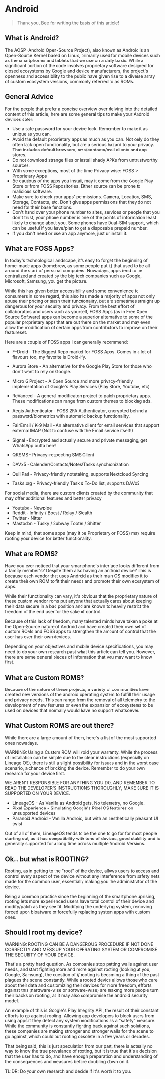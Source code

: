 # Android

> Thank you, Bee for writing the basis of this article!


## What is Android?

The AOSP (Android Open-Source Project), also known as Android is an Open-Source Kernel based on Linux, primarily used for mobile devices such as the smartphones and tablets that we use on a daily basis. While a significant portion of the code involves proprietary software designed for closed ecosystems by Google and device manufacturers, the project's openness and accessibility to the public have given rise to a diverse array of custom ecosystem versions, commonly referred to as ROMs.

## General Advice

For the people that prefer a concise overview over delving into the detailed content of this article, here are some general tips to make your Android devices safer:

 * Use a safe password for your device lock. Remember to make it as unique as you can.
 * Avoid the default proprietary apps as much as you can. Not only do they often lack open functionality, but are a serious hazard to your privacy. That includes default browsers, sms/contacts/mail clients and app stores.
 * Do not download strange files or install shady APKs from untrustworthy sources.
 * With some exceptions, most of the time Privacy-wise: FOSS > Proprietary Apps
 * Be cautious of the apps you install, may it come from the Google Play Store or from FOSS Repositories. Either source can be prone to malicious software.
 * Make sure to check your apps' permissions. Camera, Location, SMS, Storage, Contacts, etc. Don't give apps permissions that they do not need for their base functions.
 * Don't hand over your phone number to sites, services or people that you don't trust, your phone number is one of the points of information least likely to change about you. Some phones have Dual-SIM support, which can be useful if you have/plan to get a disposable prepaid number.
 * If you don't need or use an app anymore, just uninstall it.

## What are FOSS Apps?

In today's technological landscape, it's easy to forget the beginning of home-made apps (homebrew, as some people put it) that used to be all around the start of personal computers. Nowadays, apps tend to be centralized and created by the big tech companies such as Google, Microsoft, Samsung, you get the picture.

While this has given better accessibility and some convenience to consumers in some regard, this also has made a majority of apps not only abuse their pricing or slash their functionality, but are sometimes straight up dangerous for your security and privacy.
From the best effort of collaborators and users such as yourself, FOSS Apps (as in Free Open Source Software) apps can become a superior alternative to some of the popular proprietary apps that are out there on the market and may even allow the modification of certain apps from contributors to improve on their featureset.

Here are a couple of FOSS apps I can generally recommend:

  * F-Droid - The Biggest Repo market for FOSS Apps. Comes in a lot of flavours too, my favorite is Droid-ify.
  * Aurora Store - An alternative for the Google Play Store for those who don't want to rely on Google.
  * Micro G Project - A Open Source and more privacy-friendly implementation of Google's Play Services (Play Store, Youtube, etc)
  * ReVanced - A general modificaton project to patch proprietary apps. These modifications can range from custom themes to blocking ads.
  * Aegis Authenticator - FOSS 2FA Authenticator, encrypted behind a password/biometrics with automatic backup functionality.
  * FairEmail / K-9 Mail - An alternative client for email services that support external IMAP (Not to confuse with the Email service itself!)
  * Signal - Encrypted and actually secure and private messaging, get WhatsApp outta here!
  * QKSMS - Privacy-respecting SMS Client

  * DAVx5 - Calender/Contacts/Notes/Tasks synchronization
  * QuillPad - Privacy-friendly notetaking, supports Nextcloud Syncing
  * Tasks.org - Privacy-friendly Task & To-Do list, supports DAVx5

For social media, there are custom clients created by the community that may offer additional features and better privacy
 * Youtube - Newpipe
 * Reddit - Infinity / Boost / Relay / Stealth
 * Twitter - Nitter
 * Mastodon - Tusky / Subway Tooter / Shitter

Keep in mind, that some apps (may it be Proprietary or FOSS) may require rooting your device for better functionality.

## What are ROMS?

Have you ever noticed that your smartphone's interface looks different from a family member's? Despite them also having an android device? This is because each vendor that uses Android as their main OS modifies it to create their own ROM to fit their needs and promote their own ecosystem of apps.

While their functionality can vary, it's obvious that the proprietary nature of these custom vendor roms put anyone that actually cares about keeping their data secure in a bad position and are known to heavily restrict the freedom of the end user for the sake of control.

Because of this lack of freedom, many talented minds have taken a poke at the Open-Source nature of Android and have created their own set of custom ROMs and FOSS apps to strengthen the amount of control that the user has over their own devices.

Depending on your objectives and mobile device specifications, you may need to do your own research past what this article can tell you. However, there are some general pieces of information that you may want to know first.

## What are Custom ROMS? 
Because of the nature of these projects, a variety of communities have created new versions of the android operating system to fulfill their usage and privacy needs. This can range from the removal of all telemetry to the development of new features or even the expansion of ecosystems to be used on devices that normally would have no support whatsoever.

## What Custom ROMS are out there?

While there are a large amount of them, here's a list of the most supported ones nowadays.

WARNING: Using a Custom ROM will void your warranty. While the process of installation can be simple due to the clear instructions (especially on Lineage OS), there is still a slight possibility for issues and in the worst case scenario, a chance of bricking the device. Remember to do your own research for your device first.

WE AREN'T RESPONSIBLE FOR ANYTHING YOU DO, AND REMEMBER TO READ THE DEVELOPER'S INSTRUCTIONS THOROUGHLY, MAKE SURE IT IS SUPPORTED ON YOUR DEVICE.

  * LineageOS - As Vanilla as Android gets. No telemetry, no Google.
  * Pixel Experience - Simulating Google's Pixel OS features on unsupported devices
  * Paranoid Android - Vanilla Android, but with an aesthetically pleasant UI twist

Out of all of them, LineageOS tends to be the one to go for for most people starting out, as it has compatibility with tons of devices, good stability and is generally supported for a long  time across multiple Android Versions.

## Ok.. but what is ROOTING?

Rooting, as in getting to the "root" of the device, allows users to access and control every aspect of the device without any interference from safety nets made for the common user, essentially making you the administrator of the device. 

Being a common practice since the beginning of the smartphone uprising, rooting lets more experienced users have total control of their device and modify/patch as they see fit. Modifying the underlying system, removing forced upon bloatware or forcefully replacing system apps with custom ones.

## Should I root my device?

WARNING: ROOTING CAN BE A DANGEROUS PROCEDURE IF NOT DONE CORRECTLY AND MESS UP YOUR OPERATING SYSTEM OR COMPROMISE THE SECURITY OF YOUR DEVICE.

That's a pretty hard question. As companies stop putting walls against user needs, and start fighting more and more against rooting (looking at you, Google, Samsung), the question of *if* rooting is becoming a thing of the past plagues the scene constantly. While a rooted device allows those who care about their data and customizing their devices for more freedom, efforts against this (hardware-wise or software-wise) are making more people turn their backs on rooting, as it may also compromise the android security model.

An example of this is Google's Play Integrity API, the result of their constant efforts to go against rooting. Allowing app developers to block users from using apps if they detect any system modifications as a "safety" measure. While the community is constantly fighting back against such solutions, these companies are making stronger and stronger walls for the scene to go against, which could put rooting obsolete in a few years or decades.

That being said, this is just speculation from our part, there is actually no way to know the true prevalance of rooting, but it is true that it's a decision that the user has to do, and have enough preparation and understanding of the consequences and measures before doubling down on it.

TL:DR: Do your own research and decide if it's worth it to you.
